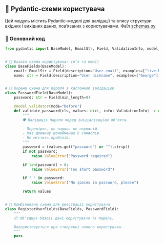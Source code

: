 ## 📘 Pydantic-схеми користувача

Цей модуль містить Pydantic-моделі для валідації та опису структури вхідних і вихідних даних, пов’язаних з користувачами.
Фаїл [schemas.py](..%2F..%2Fbackend_api%2Fapp%2Fapplications%2Fusers%2Fschemas.py)

### 🔧 Основний код

```python
from pydantic import BaseModel, EmailStr, Field, ValidationInfo, model_validator


# 📄 Базова схема користувача: ім’я та email
class BaseFields(BaseModel):
    email: EmailStr = Field(description="User email", examples=["live.here@gmail.com"])
    name: str = Field(description="User nickname", examples=["George"])


# 🔐 Окрема схема для пароля з кастомною валідацією
class PasswordField(BaseModel):
    password: str = Field(min_length=8)

    @model_validator(mode="before")
    def validate_password(cls, values: dict, info: ValidationInfo) -> dict:
        """
        🛡 Валідація пароля перед ініціалізацією об'єкта.

        - Перевіряє, що пароль не порожній.
        - Має довжину щонайменше 8 символів.
        - Не містить пробілів.
        """
        password = (values.get("password") or "").strip()
        if not password:
            raise ValueError("Password required")

        if len(password) < 8:
            raise ValueError("Too short password")

        if " " in password:
            raise ValueError("No spaces in password, please")

        return values


# 🧾 Комбінована схема для реєстрації користувача
class RegisterUserFields(BaseFields, PasswordField):
    """
    📦 Об'єднує базові дані користувача та пароль.

    Використовується при створенні нового користувача.
    """
    pass
